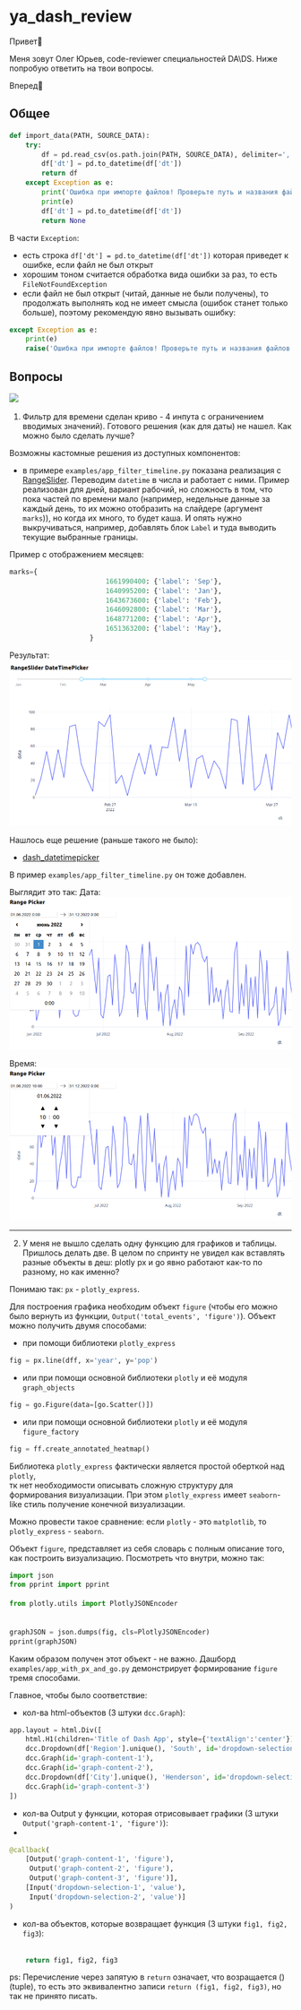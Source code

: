 # ya_dash_review

Привет🙌

Меня зовут Олег Юрьев, code-reviewer специальностей DA\DS. Ниже попробую ответить на твои вопросы.

Вперед🚀

## Общее

```python
def import_data(PATH, SOURCE_DATA):
    try:
        df = pd.read_csv(os.path.join(PATH, SOURCE_DATA), delimiter=',')
        df['dt'] = pd.to_datetime(df['dt'])
        return df
    except Exception as e:
        print('Ошибка при импорте файлов! Проверьте путь и названия файлов!')
        print(e)
        df['dt'] = pd.to_datetime(df['dt'])
        return None
```

В части `Exception`:
 - есть строка `df['dt'] = pd.to_datetime(df['dt'])` которая приведет к ошибке, если файл не был открыт
 - хорошим тоном считается обработка вида ошибки за раз, то есть `FileNotFoundException`
 - если файл не был открыт (читай, данные не были получены), то продолжать выполнять код не имеет смысла 
(ошибок станет только больше), поэтому рекомендую явно вызывать ошибку:

```python
except Exception as e:
    print(e)
    raise('Ошибка при импорте файлов! Проверьте путь и названия файлов!')
```



## Вопросы
![](https://cdn.lifehacker.ru/wp-content/uploads/2016/02/Depositphotos_10817575_l-2015_1454341702-630x446.jpg)

1. Фильтр для времени сделан криво - 4 инпута с ограничением вводимых значений). 
Готового решения (как для даты) не нашел. Как можно было сделать лучше?

Возможны кастомные решения из доступных компонентов:
- в примере `examples/app_filter_timeline.py` показана реализация с [RangeSlider](https://dash.plotly.com/dash-core-components/rangeslider). 
Переводим `datetime` в числа и работает с ними.  Пример реализован для дней, вариант рабочий, 
но сложность в том, что пока частей по времени мало (например, недельные данные
за каждый день, то их можно отобразить на слайдере (аргумент `marks`)), но когда их много, то будет каша.
И опять нужно выкручиваться, например, добавлять блок `Label` и туда выводить текущие выбранные границы.

Пример с отображением месяцев:

```python
marks={
                        1661990400: {'label': 'Sep'},
                        1640995200: {'label': 'Jan'},
                        1643673600: {'label': 'Feb'},
                        1646092800: {'label': 'Mar'},
                        1648771200: {'label': 'Apr'},
                        1651363200: {'label': 'May'},
                    }
```

Результат:
![Screenshot from 2023-03-29 15-02-18.png](img%2FScreenshot%20from%202023-03-29%2015-02-18.png)


Нашлось еще решение (раньше такого не было):
- [dash_datetimepicker](https://github.com/SebastianRehfeldt/dash-datepicker/blob/master/dash_datetimepicker/usage.py)

В пример `examples/app_filter_timeline.py` он тоже добавлен.

Выглядит это так:
Дата:
![Screenshot from 2023-03-29 14-12-54.png](img%2FScreenshot%20from%202023-03-29%2014-12-54.png)

Время:
![Screenshot from 2023-03-29 14-13-03.png](img%2FScreenshot%20from%202023-03-29%2014-13-03.png)


------------------------------------
2. У меня не вышло сделать одну функцию для графиков и таблицы. 
Пришлось делать две. 
В целом по спринту не увидел как вставлять разные объекты в деш: 
plotly px и go явно работают как-то по разному, но как именно?

Понимаю так: `px` - `plotly_express`.

Для построения графика необходим объект `figure` (чтобы его можно было вернуть из функции,  `Output('total_events', 'figure')`).
Объект можно получить двумя способами:
- при помощи библиотеки `plotly_express`

```python
fig = px.line(dff, x='year', y='pop')
```

- или при помощи основной библиотеки `plotly` и её модуля `graph_objects`

```python
fig = go.Figure(data=[go.Scatter()])
```

- или при помощи основной библиотеки `plotly` и её модуля `figure_factory`

```python
fig = ff.create_annotated_heatmap()
```

Библиотека `plotly_express` фактически является простой оберткой над `plotly`,  
тк нет необходимости описывать сложную структуру для формирования визуализации. При этом `plotly_express`
имеет `seaborn`-like стиль получение конечной визуализации.

Можно провести такое сравнение: если `plotly` - это `matplotlib`, то 
`plotly_express` - `seaborn`.

Объект `figure`, представляет из себя словарь c полным описание того, как построить визуализацию. Посмотреть что внутри, можно так:

```python
import json
from pprint import pprint

from plotly.utils import PlotlyJSONEncoder


graphJSON = json.dumps(fig, cls=PlotlyJSONEncoder)
pprint(graphJSON)
```

Каким образом получен этот объект - не важно. Дашборд `examples/app_with_px_and_go.py` демонстрирует
формирование `figure` тремя способами.

Главное, чтобы было соответствие:
- кол-ва html-объектов (3 штуки `dcc.Graph`):

```python
app.layout = html.Div([
    html.H1(children='Title of Dash App', style={'textAlign':'center'}),
    dcc.Dropdown(df['Region'].unique(), 'South', id='dropdown-selection-1'),
    dcc.Graph(id='graph-content-1'),
    dcc.Graph(id='graph-content-2'),
    dcc.Dropdown(df['City'].unique(), 'Henderson', id='dropdown-selection-2'),
    dcc.Graph(id='graph-content-3')
])
```

- кол-ва Output у функции, которая отрисовывает графики (3 штуки `Output('graph-content-1', 'figure')`):
- 
```python
@callback(
    [Output('graph-content-1', 'figure'),
     Output('graph-content-2', 'figure'),
     Output('graph-content-3', 'figure')],
    [Input('dropdown-selection-1', 'value'),
     Input('dropdown-selection-2', 'value')]
)
```
- кол-ва объектов, которые возвращает функция (3 штуки `fig1, fig2, fig3`):

```python

    return fig1, fig2, fig3

```

ps: Перечисление через запятую в `return` означает, что возращается () (tuple), то есть это эквивалентно записи `return (fig1, fig2, fig3)`, 
но так не принято писать.